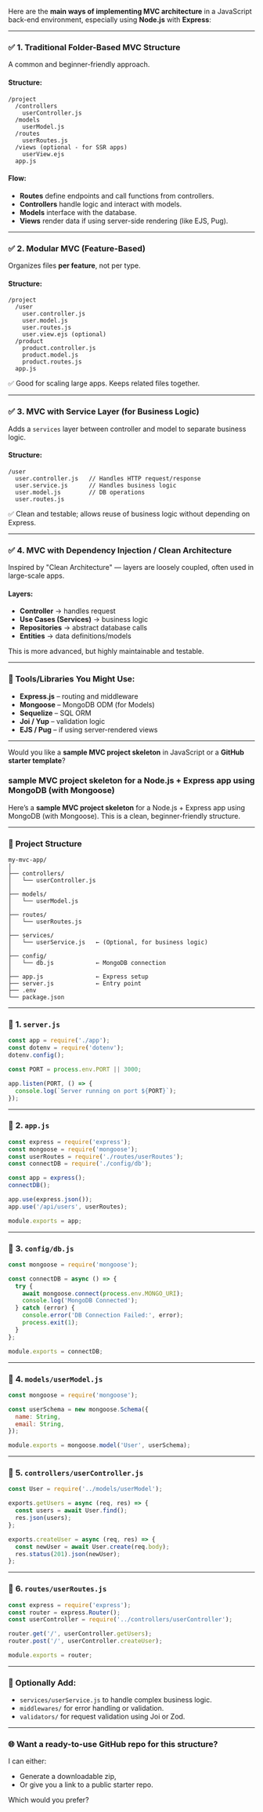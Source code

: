 Here are the **main ways of implementing MVC architecture** in a JavaScript back-end environment, especially using **Node.js** with **Express**:

---

### ✅ 1. **Traditional Folder-Based MVC Structure**

A common and beginner-friendly approach.

#### **Structure:**

```
/project
  /controllers
    userController.js
  /models
    userModel.js
  /routes
    userRoutes.js
  /views (optional - for SSR apps)
    userView.ejs
  app.js
```

#### **Flow:**

* **Routes** define endpoints and call functions from controllers.
* **Controllers** handle logic and interact with models.
* **Models** interface with the database.
* **Views** render data if using server-side rendering (like EJS, Pug).

---

### ✅ 2. **Modular MVC (Feature-Based)**

Organizes files **per feature**, not per type.

#### **Structure:**

```
/project
  /user
    user.controller.js
    user.model.js
    user.routes.js
    user.view.ejs (optional)
  /product
    product.controller.js
    product.model.js
    product.routes.js
  app.js
```

✅ Good for scaling large apps. Keeps related files together.

---

### ✅ 3. **MVC with Service Layer (for Business Logic)**

Adds a `services` layer between controller and model to separate business logic.

#### **Structure:**

```
/user
  user.controller.js   // Handles HTTP request/response
  user.service.js      // Handles business logic
  user.model.js        // DB operations
  user.routes.js
```

✅ Clean and testable; allows reuse of business logic without depending on Express.

---

### ✅ 4. **MVC with Dependency Injection / Clean Architecture**

Inspired by "Clean Architecture" — layers are loosely coupled, often used in large-scale apps.

#### **Layers:**

* **Controller** → handles request
* **Use Cases (Services)** → business logic
* **Repositories** → abstract database calls
* **Entities** → data definitions/models

This is more advanced, but highly maintainable and testable.

---

### 🔧 Tools/Libraries You Might Use:

* **Express.js** – routing and middleware
* **Mongoose** – MongoDB ODM (for Models)
* **Sequelize** – SQL ORM
* **Joi / Yup** – validation logic
* **EJS / Pug** – if using server-rendered views

---

Would you like a **sample MVC project skeleton** in JavaScript or a **GitHub starter template**?

### sample MVC project skeleton for a Node.js + Express app using MongoDB (with Mongoose)

Here’s a **sample MVC project skeleton** for a Node.js + Express app using MongoDB (with Mongoose). This is a clean, beginner-friendly structure.

---

### 📁 **Project Structure**

```
my-mvc-app/
│
├── controllers/
│   └── userController.js
│
├── models/
│   └── userModel.js
│
├── routes/
│   └── userRoutes.js
│
├── services/
│   └── userService.js   ← (Optional, for business logic)
│
├── config/
│   └── db.js            ← MongoDB connection
│
├── app.js               ← Express setup
├── server.js            ← Entry point
├── .env
└── package.json
```

---

### 🧩 **1. `server.js`**

```js
const app = require('./app');
const dotenv = require('dotenv');
dotenv.config();

const PORT = process.env.PORT || 3000;

app.listen(PORT, () => {
  console.log(`Server running on port ${PORT}`);
});
```

---

### 🧩 **2. `app.js`**

```js
const express = require('express');
const mongoose = require('mongoose');
const userRoutes = require('./routes/userRoutes');
const connectDB = require('./config/db');

const app = express();
connectDB();

app.use(express.json());
app.use('/api/users', userRoutes);

module.exports = app;
```

---

### 🧩 **3. `config/db.js`**

```js
const mongoose = require('mongoose');

const connectDB = async () => {
  try {
    await mongoose.connect(process.env.MONGO_URI);
    console.log('MongoDB Connected');
  } catch (error) {
    console.error('DB Connection Failed:', error);
    process.exit(1);
  }
};

module.exports = connectDB;
```

---

### 🧩 **4. `models/userModel.js`**

```js
const mongoose = require('mongoose');

const userSchema = new mongoose.Schema({
  name: String,
  email: String,
});

module.exports = mongoose.model('User', userSchema);
```

---

### 🧩 **5. `controllers/userController.js`**

```js
const User = require('../models/userModel');

exports.getUsers = async (req, res) => {
  const users = await User.find();
  res.json(users);
};

exports.createUser = async (req, res) => {
  const newUser = await User.create(req.body);
  res.status(201).json(newUser);
};
```

---

### 🧩 **6. `routes/userRoutes.js`**

```js
const express = require('express');
const router = express.Router();
const userController = require('../controllers/userController');

router.get('/', userController.getUsers);
router.post('/', userController.createUser);

module.exports = router;
```

---

### 🧪 Optionally Add:

* `services/userService.js` to handle complex business logic.
* `middlewares/` for error handling or validation.
* `validators/` for request validation using Joi or Zod.

---

### 🌐 Want a ready-to-use **GitHub repo** for this structure?

I can either:

* Generate a downloadable zip,
* Or give you a link to a public starter repo.

Which would you prefer?
